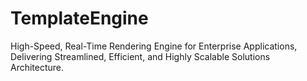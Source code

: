 # TemplateEngine
High-Speed, Real-Time Rendering Engine for Enterprise Applications, Delivering Streamlined, Efficient, and Highly Scalable Solutions Architecture.
